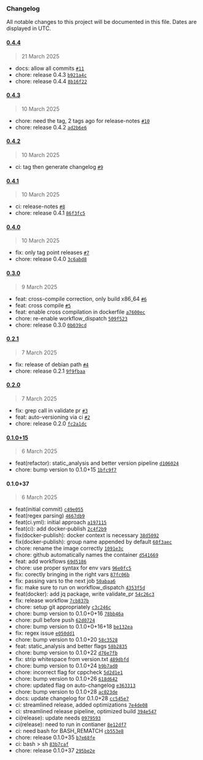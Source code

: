 ### Changelog

All notable changes to this project will be documented in this file. Dates are displayed in UTC.

#### [0.4.4](https://github.com/krakjn/timbre/compare/0.4.3...0.4.4)

> 21 March 2025

- docs: allow all commits [`#11`](https://github.com/krakjn/timbre/pull/11)
- chore: release 0.4.3 [`b921a4c`](https://github.com/krakjn/timbre/commit/b921a4cf1544a90bfbd9c46e8026615e73e1e055)
- chore: release 0.4.4 [`8b16f22`](https://github.com/krakjn/timbre/commit/8b16f22319727a05bd0755587896e4cc23b10d5c)

#### [0.4.3](https://github.com/krakjn/timbre/compare/0.4.2...0.4.3)

> 10 March 2025

- chore: need the tag, 2 tags ago for release-notes [`#10`](https://github.com/krakjn/timbre/pull/10)
- chore: release 0.4.2 [`ad2b6e6`](https://github.com/krakjn/timbre/commit/ad2b6e6697660fc418e8c7f2ad1c5998a4455881)

#### [0.4.2](https://github.com/krakjn/timbre/compare/0.4.1...0.4.2)

> 10 March 2025

- ci: tag then generate changelog [`#9`](https://github.com/krakjn/timbre/pull/9)

#### [0.4.1](https://github.com/krakjn/timbre/compare/0.4.0...0.4.1)

> 10 March 2025

- ci: release-notes [`#8`](https://github.com/krakjn/timbre/pull/8)
- chore: release 0.4.1 [`86f3fc5`](https://github.com/krakjn/timbre/commit/86f3fc5a463d15de05b3eb8cf21edf0ba4d9fe2b)

#### [0.4.0](https://github.com/krakjn/timbre/compare/0.3.0...0.4.0)

> 10 March 2025

- fix: only tag point releases [`#7`](https://github.com/krakjn/timbre/pull/7)
- chore: release 0.4.0 [`3c6abd8`](https://github.com/krakjn/timbre/commit/3c6abd87a9f3c5c2f8cd28ed639fd23830d2c47f)

#### [0.3.0](https://github.com/krakjn/timbre/compare/0.2.1...0.3.0)

> 9 March 2025

- feat: cross-compile correction, only build x86_64 [`#6`](https://github.com/krakjn/timbre/pull/6)
- feat: cross compile [`#5`](https://github.com/krakjn/timbre/pull/5)
- feat: enable cross compilation in dockerfile [`a7600ec`](https://github.com/krakjn/timbre/commit/a7600ecfc6b508f3fd73d1e1e2148acbd157114f)
- chore: re-enable workflow_dispatch [`509f523`](https://github.com/krakjn/timbre/commit/509f5231783c4160d9a851b3f8f472dc69ece226)
- chore: release 0.3.0 [`0b039cd`](https://github.com/krakjn/timbre/commit/0b039cdd1fd9f28da8da1d24cef51c3411415824)

#### [0.2.1](https://github.com/krakjn/timbre/compare/0.2.0...0.2.1)

> 7 March 2025

- fix: release of debian path [`#4`](https://github.com/krakjn/timbre/pull/4)
- chore: release 0.2.1 [`9f9fbaa`](https://github.com/krakjn/timbre/commit/9f9fbaa43609e91ea3dcb2d9264e3972e34a733b)

#### [0.2.0](https://github.com/krakjn/timbre/compare/0.1.0+15...0.2.0)

> 7 March 2025

- fix: grep call in validate pr [`#3`](https://github.com/krakjn/timbre/pull/3)
- feat: auto-versioning via ci [`#2`](https://github.com/krakjn/timbre/pull/2)
- chore: release 0.2.0 [`fc2a1dc`](https://github.com/krakjn/timbre/commit/fc2a1dc56ba7e311baee1443a2ca587bb13015f0)

#### [0.1.0+15](https://github.com/krakjn/timbre/compare/0.1.0+20...0.1.0+15)

> 6 March 2025

- feat(refactor): static_analysis and better version pipeline [`d106024`](https://github.com/krakjn/timbre/commit/d106024258c4e92a5960d6f375002d8cf69a6042)
- chore: bump version to 0.1.0+15 [`1bfc9f7`](https://github.com/krakjn/timbre/commit/1bfc9f7a4eeb94a2f7b4cd55f59060455a146a6a)

#### 0.1.0+37

> 6 March 2025

- feat(initial commit) [`c49e055`](https://github.com/krakjn/timbre/commit/c49e05508e9c2809c787fff1b679d2c7119ffb99)
- feat(regex parsing) [`4667db9`](https://github.com/krakjn/timbre/commit/4667db9cb2b6db32009901bf0d61a104724233c6)
- feat(ci.yml): initial approach [`a197115`](https://github.com/krakjn/timbre/commit/a19711596198ef306805e95e1c1cc810f485a745)
- feat(ci): add docker-publish [`2c4f2b9`](https://github.com/krakjn/timbre/commit/2c4f2b9d36cb188a77eb52e42bed8a92683fa72a)
- fix(docker-publish): docker context is necessary [`38d5092`](https://github.com/krakjn/timbre/commit/38d5092ce1de1654121aaf209354eb8bed281394)
- fix(docker-publish): group name appended by default [`60f3aec`](https://github.com/krakjn/timbre/commit/60f3aecb8ff06b8e8c522aff133e9ab55cd4f0f6)
- chore: rename the image correctly [`1091e3c`](https://github.com/krakjn/timbre/commit/1091e3c1fdfa464aaaa96b5615e4226c32af97b7)
- chore: github automatically names the container [`d541669`](https://github.com/krakjn/timbre/commit/d541669c41fb722e9c6f93d72eba3a13986616d3)
- feat: add workflows [`69d5186`](https://github.com/krakjn/timbre/commit/69d5186783c82ec7692f0dbf8095398210ab7855)
- chore: use proper syntax for env vars [`96e0fc5`](https://github.com/krakjn/timbre/commit/96e0fc57b8f1aab4d21fe3df725e0971d99c414a)
- fix: corectly bringing in the right vars [`87fc06b`](https://github.com/krakjn/timbre/commit/87fc06bb6b4970dbdf87ddff1455102b67c563b2)
- fix: passing vars to the next job [`50abaa6`](https://github.com/krakjn/timbre/commit/50abaa662f57b4b609f43ec8c469094fb464ad77)
- fix: make sure to run on workflow_dispatch [`4353f5d`](https://github.com/krakjn/timbre/commit/4353f5def9e36135ff2371b60de71b270d15399a)
- feat(docker): add jq package, write validate_pr [`54c26c3`](https://github.com/krakjn/timbre/commit/54c26c3932eba1d8a3ec4990b7295ac462d04eb9)
- fix: release workflow [`7cb837b`](https://github.com/krakjn/timbre/commit/7cb837bd84a28685c37b2f7ecc1ed2285c2b0155)
- chore: setup git appropriately [`c3c246c`](https://github.com/krakjn/timbre/commit/c3c246cc1a80686168a78db718a4f95e2062a685)
- chore: bump version to 0.1.0+0+16 [`78bb46a`](https://github.com/krakjn/timbre/commit/78bb46a08f2c477934230bd36ac329fa8fb7fa50)
- chore: pull before push [`62d0724`](https://github.com/krakjn/timbre/commit/62d072435d284d0eb4a0134640f7dae8fb8a0beb)
- chore: bump version to 0.1.0+0+16+18 [`be132ea`](https://github.com/krakjn/timbre/commit/be132ea47ed856a91be406ecb1956337294809d6)
- fix: regex issue [`e050dd1`](https://github.com/krakjn/timbre/commit/e050dd11a4b76b23aa808a07440a6cbd35a33430)
- chore: bump version to 0.1.0+20 [`58c3528`](https://github.com/krakjn/timbre/commit/58c352880df155bf759c4966e165b489742e4401)
- feat: static_analysis and better flags [`58b2835`](https://github.com/krakjn/timbre/commit/58b2835afb19d9f9e6ba5ad82b00159fb77b19d6)
- chore: bump version to 0.1.0+22 [`d76e7fb`](https://github.com/krakjn/timbre/commit/d76e7fb0d1341b3936537b539eac04a0655fa56d)
- fix: strip whitespace from version.txt [`489dbfd`](https://github.com/krakjn/timbre/commit/489dbfd3b793d836fe3c7c18d02a6961a5ce2f1a)
- chore: bump version to 0.1.0+24 [`b9b7ad0`](https://github.com/krakjn/timbre/commit/b9b7ad0c993cb2ebdb5d9f2749ecdbc4017e2715)
- chore: incorrect flag for cppcheck [`5d2d1e1`](https://github.com/krakjn/timbre/commit/5d2d1e1c649278e3dec5f178e3fdbcfc0602b8e9)
- chore: bump version to 0.1.0+26 [`618d642`](https://github.com/krakjn/timbre/commit/618d6420a5c12bebc441dcd66be4f1a6caff0854)
- chore: updated flag on auto-changelog [`e363313`](https://github.com/krakjn/timbre/commit/e36331381d3f6cd3706ed598a8073cd2c3144cd8)
- chore: bump version to 0.1.0+28 [`ac023de`](https://github.com/krakjn/timbre/commit/ac023de0a7b52faa192696ed20a37ef8ec823954)
- docs: update changelog for 0.1.0+28 [`cc545e7`](https://github.com/krakjn/timbre/commit/cc545e736128679070a11c06eca9b54b65a9cf39)
- ci: streamlined release, added optimizations [`7e4de08`](https://github.com/krakjn/timbre/commit/7e4de0872419a61e84959c6d145e7992e24af341)
- ci: streamlined release pipeline, optimized build [`394e547`](https://github.com/krakjn/timbre/commit/394e5475fe1c80168c24f340d20012484d8b6368)
- ci(release): update needs [`0979593`](https://github.com/krakjn/timbre/commit/097959376bc63a5cb1ab76febf60ad2886829d8a)
- ci(release): need to run in contianer [`8e12df7`](https://github.com/krakjn/timbre/commit/8e12df70aae648ce85a1d2820450b86e49801564)
- ci: need bash for BASH_REMATCH [`cb553e8`](https://github.com/krakjn/timbre/commit/cb553e88b2ab6c3498b41b6f84600554e2f1067a)
- chore: release 0.1.0+35 [`b7e68fe`](https://github.com/krakjn/timbre/commit/b7e68fe7d19202e93fc735d8f4cdff9ad10ed596)
- ci: bash &gt; sh [`83b7caf`](https://github.com/krakjn/timbre/commit/83b7caf6361f1314b79872894de06abeb72ccbcd)
- chore: release 0.1.0+37 [`295be2e`](https://github.com/krakjn/timbre/commit/295be2e5b7af950af0dbeac181d5e5422ee44035)
